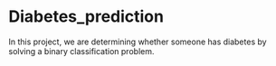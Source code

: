 # Diabetes_prediction
In this project, we are determining whether someone has diabetes by solving a binary classification problem.
